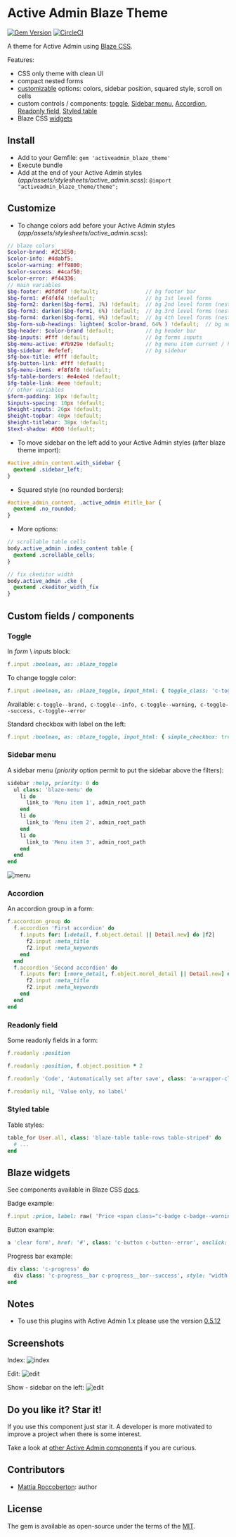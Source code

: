 # Active Admin Blaze Theme
[![Gem Version](https://badge.fury.io/rb/activeadmin_blaze_theme.svg)](https://badge.fury.io/rb/activeadmin_blaze_theme) [![CircleCI](https://circleci.com/gh/blocknotes/activeadmin_blaze_theme.svg?style=svg)](https://circleci.com/gh/blocknotes/activeadmin_blaze_theme)

A theme for Active Admin using [Blaze CSS](http://blazecss.com/).

Features:
- CSS only theme with clean UI
- compact nested forms
- [customizable](#customize) options: colors, sidebar position, squared style, scroll on cells
- custom controls / components: [toggle](#toggle), [Sidebar menu](#sidebar-menu), [Accordion](#accordion), [Readonly field](#readonly-field), [Styled table](#styled-table)
- Blaze CSS [widgets](#blaze-widgets)

## Install
- Add to your Gemfile: `gem 'activeadmin_blaze_theme'`
- Execute bundle
- Add at the end of your Active Admin styles (_app/assets/stylesheets/active_admin.scss_): `@import "activeadmin_blaze_theme/theme";`

## Customize
- To change colors add before your Active Admin styles (_app/assets/stylesheets/active_admin.scss_):

```scss
// blaze colors
$color-brand: #2C3E50;
$color-info: #4dabf5;
$color-warning: #ff9800;
$color-success: #4caf50;
$color-error: #f44336;
// main variables
$bg-footer: #dfdfdf !default;               // bg footer bar
$bg-form1: #f4f4f4 !default;                // bg 1st level forms
$bg-form2: darken($bg-form1, 3%) !default;  // bg 2nd level forms (nested)
$bg-form3: darken($bg-form1, 6%) !default;  // bg 3rd level forms (nested)
$bg-form4: darken($bg-form1, 9%) !default;  // bg 4th level forms (nested)
$bg-form-sub-headings: lighten( $color-brand, 64% ) !default;  // bg nested forms title
$bg-header: $color-brand !default;          // bg header bar
$bg-inputs: #fff !default;                  // bg forms inputs
$bg-menu-active: #7b929e !default;          // bg menu item current / hover
$bg-sidebar: #efefef;                       // bg sidebar
$fg-box-title: #fff !default;
$fg-button-link: #fff !default;
$fg-menu-items: #f8f8f8 !default;
$fg-table-borders: #e4e4e4 !default;
$fg-table-link: #eee !default;
// other variables
$form-padding: 10px !default;
$inputs-spacing: 10px !default;
$height-inputs: 26px !default;
$height-topbar: 40px !default;
$height-titlebar: 38px !default;
$text-shadow: #000 !default;
```

- To move sidebar on the left add to your Active Admin styles (after blaze theme import):

```scss
#active_admin_content.with_sidebar {
  @extend .sidebar_left;
}
```

- Squared style (no rounded borders):

```scss
#active_admin_content, .active_admin #title_bar {
  @extend .no_rounded;
}
```

- More options:

```scss
// scrollable table cells
body.active_admin .index_content table {
  @extend .scrollable_cells;
}
```

```scss
// fix ckeditor width
body.active_admin .cke {
  @extend .ckeditor_width_fix
}
```

## Custom fields / components

### Toggle
In *form* \ *inputs* block:

```ruby
f.input :boolean, as: :blaze_toggle
```

To change toggle color:

```ruby
f.input :boolean, as: :blaze_toggle, input_html: { toggle_class: 'c-toggle--brand' }
```

Available: `c-toggle--brand, c-toggle--info, c-toggle--warning, c-toggle--success, c-toggle--error`

Standard checkbox with label on the left:

```ruby
f.input :boolean, as: :blaze_toggle, input_html: { simple_checkbox: true }
```

### Sidebar menu
A sidebar menu (*priority* option permit to put the sidebar above the filters):

```ruby
sidebar :help, priority: 0 do
  ul class: 'blaze-menu' do
    li do
      link_to 'Menu item 1', admin_root_path
    end
    li do
      link_to 'Menu item 2', admin_root_path
    end
    li do
      link_to 'Menu item 3', admin_root_path
    end
  end
end
```

![menu](extra/screenshot4.jpg)

### Accordion
An accordion group in a form:

```ruby
f.accordion_group do
  f.accordion 'First accordion' do
    f.inputs for: [:detail, f.object.detail || Detail.new] do |f2|
      f2.input :meta_title
      f2.input :meta_keywords
    end
  end
  f.accordion 'Second accordion' do
    f.inputs for: [:more_detail, f.object.morel_detail || Detail.new] do |f2|
      f2.input :meta_title
      f2.input :meta_keywords
    end
  end
end
```

### Readonly field
Some readonly fields in a form:

```ruby
f.readonly :position
```

```ruby
f.readonly :position, f.object.position * 2
```

```ruby
f.readonly 'Code', 'Automatically set after save', class: 'a-wrapper-class'
```

```ruby
f.readonly nil, 'Value only, no label'
```

### Styled table
Table styles:

```ruby
table_for User.all, class: 'blaze-table table-rows table-striped' do
  # ...
end
```

## Blaze widgets
See components available in Blaze CSS [docs](http://blazecss.com/components/buttons/).

Badge example:

```ruby
f.input :price, label: raw( 'Price <span class="c-badge c-badge--warning" style="position: relative; top: -5px">in $</span>' )
```

Button example:

```ruby
a 'clear form', href: '#', class: 'c-button c-button--error', onclick: 'event.preventDefault();document.forms[0].reset();'
```

Progress bar example:

```ruby
div class: 'c-progress' do
  div class: 'c-progress__bar c-progress__bar--success', style: "width: #{f.object.a_field}%;"
end
```

## Notes
- To use this plugins with Active Admin 1.x please use the version [0.5.12](https://github.com/blocknotes/activeadmin_blaze_theme/releases/tag/v0.5.12)

## Screenshots
Index:
![index](extra/screenshot1.jpg)

Edit:
![edit](extra/screenshot2.jpg)

Show - sidebar on the left:
![edit](extra/screenshot3.jpg)

## Do you like it? Star it!
If you use this component just star it. A developer is more motivated to improve a project when there is some interest.

Take a look at [other Active Admin components](https://github.com/blocknotes?utf8=✓&tab=repositories&q=activeadmin&type=source) if you are curious.

## Contributors
- [Mattia Roccoberton](http://blocknot.es): author

## License
The gem is available as open-source under the terms of the [MIT](LICENSE.txt).
